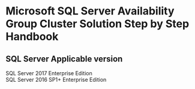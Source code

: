 # Microsoft SQL Server Availability Group Cluster Solution Step by Step Handbook

## SQL Server Applicable version
SQL Server 2017 Enterprise Edition<br/>
SQL Server 2016 SP1+ Enterprise Edition